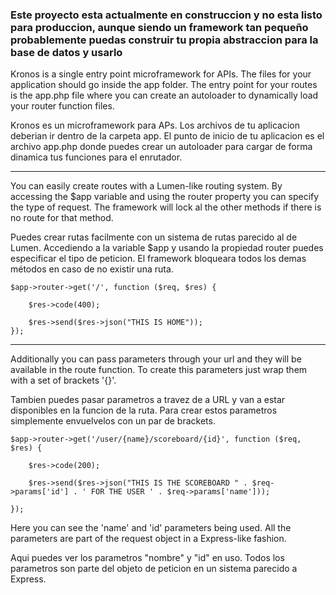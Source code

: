 
<h3> Este proyecto esta actualmente en construccion y no esta listo para produccion, aunque siendo un framework tan pequeño probablemente puedas construir tu propia abstraccion para la base de datos y usarlo</h3>


Kronos is a single entry point microframework for APIs. The files for your application should go inside the app folder.
The entry point for your routes is the app.php file where you can create an autoloader to dynamically load your router function files.

Kronos es un microframework para APs. Los archivos de tu aplicacion deberian ir dentro de la carpeta app.
El punto de inicio de tu aplicacion es el archivo app.php donde puedes crear un autoloader para cargar de forma dinamica tus funciones para el enrutador.

------------------------------------------------------------------------------------------------------------------------------------------------------

You can easily create routes with a Lumen-like routing system.
By accessing the $app variable and using the router property you can specify the type of request.
The framework will lock al the other methods if there is no route for that method. 

Puedes crear rutas facilmente con un sistema de rutas parecido al de Lumen.
Accediendo a la variable $app y usando la propiedad router puedes especificar el tipo de peticion.
El framework bloqueara todos los demas métodos en caso de no existir una ruta.

    $app->router->get('/', function ($req, $res) {
        
        $res->code(400);
        
        $res->send($res->json("THIS IS HOME"));
    }); 


----------------------------------------------------------------------------------------------------------------------------------------------------

Additionally you can pass parameters through your url and they will be available in the route function. To create this parameters just wrap them with a set of brackets '{}'.

Tambien puedes pasar parametros a travez de a URL y van a estar disponibles en la funcion de la ruta. Para crear estos parametros simplemente envuelvelos con un par de brackets.


    $app->router->get('/user/{name}/scoreboard/{id}', function ($req, $res) {
        
        $res->code(200);
        
        $res->send($res->json("THIS IS THE SCOREBOARD " . $req->params['id'] . ' FOR THE USER ' . $req->params['name']));
    
    });


Here you can see the 'name' and 'id' parameters being used. All the parameters are part of the request object in a Express-like fashion.

Aqui puedes ver los parametros "nombre" y "id" en uso. Todos los parametros son parte del objeto de peticion en un sistema parecido a Express.
